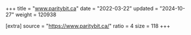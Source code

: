 +++
title = "www.paritybit.ca"
date = "2022-03-22"
updated = "2024-10-27"
weight = 120938

[extra]
source = "https://www.paritybit.ca/"
ratio = 4
size = 118
+++
